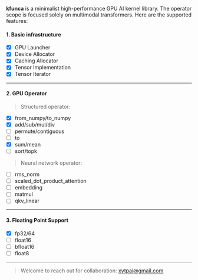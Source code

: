 **kfunca** is a minimalist high-performance GPU AI kernel library.
The operator scope is focused solely on multimodal transformers.
Here are the supported features:

#### 1. Basic infrastructure

- [x] GPU Launcher
- [x] Device Allocator
- [x] Caching Allocator
- [x] Tensor Implementation
- [x] Tensor Iterator

---

#### 2. GPU Operator

> Structured operator:

- [x] from_numpy/to_numpy
- [x] add/sub/mul/div
- [ ] permute/contiguous
- [ ] to
- [x] sum/mean
- [ ] sort/topk

> Neural network operator:

- [ ] rms_norm
- [ ] scaled_dot_product_attention
- [ ] embedding
- [ ] matmul
- [ ] qkv_linear

---

#### 3. Floating Point Support

- [x] fp32/64
- [ ] float16
- [ ] bfloat16
- [ ] float8

---

> Welcome to reach out for collaboration: xytpai@gmail.com
